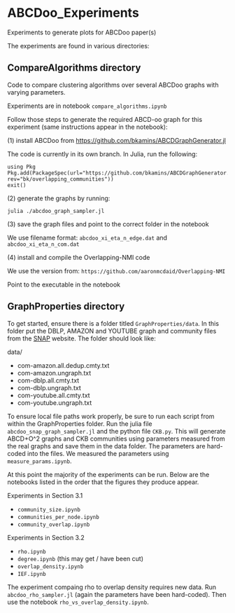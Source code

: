 # ABCDoo_Experiments
Experiments to generate plots for ABCDoo paper(s)

The experiments are found in various directories:

## CompareAlgorithms directory

Code to compare clustering algorithms over several ABCDoo graphs with varying parameters.

Experiments are in notebook ```compare_algorithms.ipynb```

Follow those steps to generate the required ABCD-oo graph for this experiment (same instructions appear in the notebook):

(1) install ABCDoo from https://github.com/bkamins/ABCDGraphGenerator.jl 

The code is currently in its own branch. In Julia, run the following:
```
using Pkg
Pkg.add(PackageSpec(url="https://github.com/bkamins/ABCDGraphGenerator.jl", rev="bk/overlapping_communities"))
exit()
```

(2) generate the graphs by running:

```julia ./abcdoo_graph_sampler.jl```

(3) save the graph files and point to the correct folder in the notebook

We use filename format: ```abcdoo_xi_eta_n_edge.dat``` and ```abcdoo_xi_eta_n_com.dat```

(4) install and compile the Overlapping-NMI code

We use the version from: ```https://github.com/aaronmcdaid/Overlapping-NMI```

Point to the executable in the notebook

## GraphProperties directory

To get started, ensure there is a folder titled ```GraphProperties/data```.
In this folder put the DBLP, AMAZON and YOUTUBE graph and community files from the [SNAP](https://snap.stanford.edu/data/#communities) website.
The folder should look like:

data/
- com-amazon.all.dedup.cmty.txt
- com-amazon.ungraph.txt
- com-dblp.all.cmty.txt
- com-dblp.ungraph.txt
- com-youtube.all.cmty.txt
- com-youtube.ungraph.txt

To ensure local file paths work properly, be sure to run each script from within the GraphProperties folder.
Run the julia file ```abcdoo_snap_graph_sampler.jl``` and the python file ```CKB.py```.
This will generate ABCD+O^2 graphs and CKB communities using parameters measured from the real graphs and save them in the data folder.
The parameters are hard-coded into the files.
We measured the parameters using ```measure_params.ipynb```.

At this point the majority of the experiments can be run.
Below are the notebooks listed in the order that the figures they produce appear.

Experiments in Section 3.1
- ```community_size.ipynb```
- ```communities_per_node.ipynb```
- ```community_overlap.ipynb```

Experiments in Section 3.2
- ```rho.ipynb```
- ```degree.ipynb``` (this may get / have been cut)
- ```overlap_density.ipynb```
- ```IEF.ipynb```

The experiment compaing rho to overlap density requires new data.
Run ```abcdoo_rho_sampler.jl``` (again the parameters have been hard-coded).
Then use the notebook ```rho_vs_overlap_density.ipynb```.


